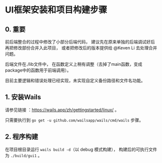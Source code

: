 # UI框架安装和项目构建步骤

## 0. 重要

前后端整合的过程中修改了小部分后端代码，
建议先在原来单独的后端调试好后再把修改部份合并入此项目，
或者把修改后的版本提供给 @Keven Li 去处理合并问题。

后端文件在./lib文件中，
在函数定义上稍有调整（去掉了main函数，变成package中的函数用于前端调用）。

目前主要逻辑和错误处理已经实现，未实现自定义备份路径和文件名功能。

## 1. 安装Wails

请参见链接 ：https://wails.app/zh/gettingstarted/linux/ 。

只需要执行到 `go get -u github.com/wailsapp/wails/cmd/wails` 步骤。


## 2. 程序构建

在项目根目录运行 `wails build -d`（以 debug 模式构建），
构建后的可执行文件为 `./build/gui1` 。